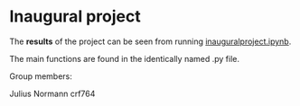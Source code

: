 # Inaugural project

The **results** of the project can be seen from running [inauguralproject.ipynb](inauguralproject.ipynb).

The main functions are found in the identically named .py file.

Group members:

Julius Normann crf764

